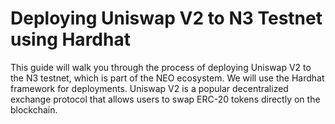 # Deploying Uniswap V2 to N3 Testnet using Hardhat

This guide will walk you through the process of deploying Uniswap V2 to the N3 testnet, which is part of the NEO ecosystem. We will use the Hardhat framework for deployments. Uniswap V2 is a popular decentralized exchange protocol that allows users to swap ERC-20 tokens directly on the blockchain.
